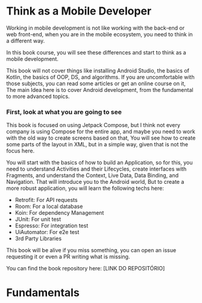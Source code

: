 # Think as a Mobile Developer

Working in mobile development is not like working with the back-end or web front-end, when you are in the mobile ecosystem, you need to think in a different way.

In this book course, you will see these differences and start to think as a mobile development.

This book will not cover things like installing Android Studio, the basics of Kotlin, the basics of OOP, DS, and algorithms. If you are uncomfortable with those subjects, you can read some articles or get an online course on it, The main Idea here is to cover Android development, from the fundamental to more advanced topics.

### First, look at what you are going to see

This book is focused on using Jetpack Compose, but I think not every company is using Compose for the entire app, and maybe you need to work with the old way to create screens based on that, You will see how to create some parts of the layout in XML, but in a simple way, given that is not the focus here.

You will start with the basics of how to build an Application, so for this, you need to understand Activities and their Lifecycles, create interfaces with Fragments, and understand the Context, Live Data, Data Binding, and Navigation. That will introduce you to the Android world, But to create a more robust application, you will learn the following techs here:

- Retrofit: For API requests
- Room: For a local database
- Koin: For dependency Management
- JUnit: For unit test
- Espresso: For integration test
- UiAutomator: For e2e test
- 3rd Party Libraries

This book will be alive if you miss something, you can open an issue requesting it or even a PR writing what is missing.

You can find the book repository here: [LINK DO REPOSITÓRIO]

# Fundamentals
